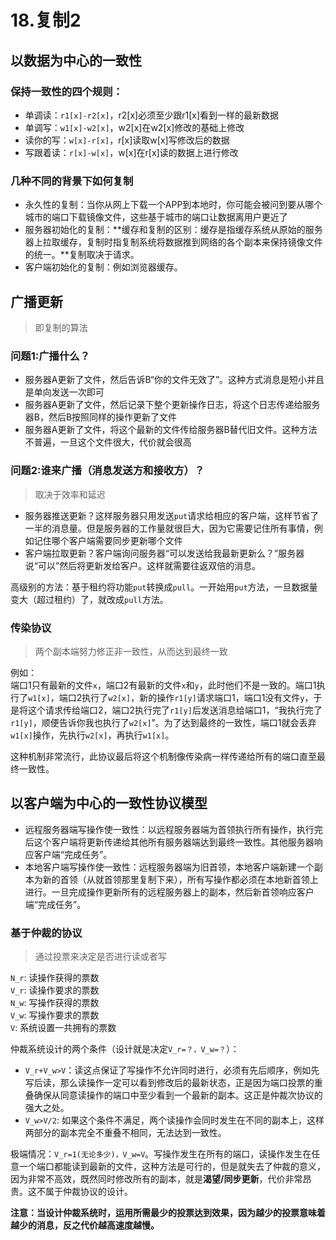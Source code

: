 # 18.复制2

## 以数据为中心的一致性

### 保持一致性的四个规则：

* 单调读：`r1[x]-r2[x]`，r2\[x\]必须至少跟r1\[x\]看到一样的最新数据
* 单调写：`w1[x]-w2[x]`，w2\[x\]在w2\[x\]修改的基础上修改
* 读你的写：`w[x]-r[x]`，r\[x\]读取w\[x\]写修改后的数据
* 写跟着读：`r[x]-w[x]`，w\[x\]在r\[x\]读的数据上进行修改

### 几种不同的背景下如何复制

* 永久性的复制：当你从网上下载一个APP到本地时，你可能会被问到要从哪个城市的端口下载镜像文件，这些基于城市的端口让数据离用户更近了
* 服务器初始化的复制：**缓存和复制的区别：缓存是指缓存系统从原始的服务器上拉取缓存，复制时指复制系统将数据推到网络的各个副本来保持镜像文件的统一。**复制取决于请求。
* 客户端初始化的复制：例如浏览器缓存。

## 广播更新

> 即复制的算法

### 问题1:广播什么？

* 服务器A更新了文件，然后告诉B“你的文件无效了”。这种方式消息是短小并且是单向发送一次即可
* 服务器A更新了文件，然后记录下整个更新操作日志，将这个日志传递给服务器B，然后B按照同样的操作更新了文件
* 服务器A更新了文件，将这个最新的文件传给服务器B替代旧文件。这种方法不普遍，一旦这个文件很大，代价就会很高

### 问题2:谁来广播（消息发送方和接收方）？

> 取决于效率和延迟

* 服务器推送更新？这样服务器只用发送`put`请求给相应的客户端，这样节省了一半的消息量。但是服务器的工作量就很巨大，因为它需要记住所有事情，例如记住哪个客户端需要同步更新哪个文件
* 客户端拉取更新？客户端询问服务器“可以发送给我最新更新么？”服务器说“可以”然后将更新发给客户。这样就需要往返双倍的消息。

高级别的方法：基于租约将功能`put`转换成`pull`。一开始用`put`方法，一旦数据量变大（超过租约）了，就改成`pull`方法。

### 传染协议

> 两个副本端努力修正非一致性，从而达到最终一致

例如：  
 端口1只有最新的文件`x`，端口2有最新的文件`x`和`y`，此时他们不是一致的。端口1执行了`w1[x]`，端口2执行了`w2[x]`，新的操作`r1[y]`请求端口1，端口1没有文件`y`，于是将这个请求传给端口2，端口2执行完了`r1[y]`后发送消息给端口1，“我执行完了`r1[y]`，顺便告诉你我也执行了`w2[x]`”。为了达到最终的一致性，端口1就会丢弃`w1[x]`操作，先执行`w2[x]`，再执行`w1[x]`。

这种机制非常流行，此协议最后将这个机制像传染病一样传递给所有的端口直至最终一致性。

## 以客户端为中心的一致性协议模型

* 远程服务器端写操作使一致性：以远程服务器端为首领执行所有操作，执行完后这个客户端将更新传递给其他所有服务器端达到最终一致性。其他服务器响应客户端“完成任务”。
* 本地客户端写操作使一致性：远程服务器端为旧首领，本地客户端新建一个副本为新的首领（从就首领那里复制下来），所有写操作都必须在本地新首领上进行。一旦完成操作更新所有的远程服务器上的副本，然后新首领响应客户端“完成任务”。

### 基于仲裁的协议

> 通过投票来决定是否进行读或者写

`N_r`: 读操作获得的票数   
 `V_r`: 读操作要求的票数  
 `N_w`: 写操作获得的票数  
 `V_w`: 写操作要求的票数  
 `V`: 系统设置一共拥有的票数

仲裁系统设计的两个条件（设计就是决定`V_r=？，V_w=？`）：

* `V_r+V_w>V`：读这点保证了写操作不允许同时进行，必须有先后顺序，例如先写后读，那么读操作一定可以看到修改后的最新状态，正是因为端口投票的重叠确保从同意读操作的端口中至少看到一个最新的副本。这正是仲裁次协议的强大之处。
* `V_w>V/2`: 如果这个条件不满足，两个读操作会同时发生在不同的副本上，这样两部分的副本完全不重叠不相同，无法达到一致性。

极端情况：`V_r=1(无论多少)，V_w=V`。写操作发生在所有的端口，读操作发生在任意一个端口都能读到最新的文件，这种方法是可行的，但是就失去了仲裁的意义，因为非常不高效，既然同时修改所有的副本，就是**渴望/同步更新**，代价非常昂贵。这不属于仲裁协议的设计。

**注意：当设计仲裁系统时，运用所需最少的投票达到效果，因为越少的投票意味着越少的消息，反之代价越高速度越慢。**

